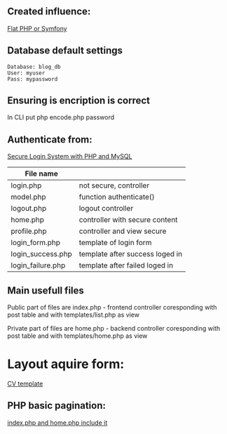 ## Created influence:
[Flat PHP or Symfony](https://symfony.com/doc/current/introduction/from_flat_php_to_symfony.html)

## Database default settings
	Database: blog_db
	User: myuser
	Pass: mypassword

## Ensuring is encription is correct
In CLI put 
	php encode.php password

## Authenticate from:
[Secure Login System with PHP and MySQL](https://codeshack.io/secure-login-system-php-mysql/)

| File name         | 									|
|-------------------|:----------------------------------|
| login.php		    | not secure, controller			|
| model.php		    | function authenticate()			|
| logout.php	    | logout controller					|
| home.php	  	    | controller with secure content	|
| profile.php 	    | controller and view secure		|
| login_form.php    | template of login form			|
| login_success.php | template after success loged in	|
| login_failure.php | template after failed loged in	|

## Main usefull files

Public part of files are index.php - frontend controller coresponding with post table and with templates/list.php as view

Private part of files are home.php - backend controller coresponding with post table and with templates/home.php as view

# Layout aquire form:
[CV template](https://www.w3schools.com/w3css/w3css_templates.asp)

## PHP basic pagination:
[index.php and home.php include it](http://www.phpfreaks.com/tutorial/basic-pagination)

